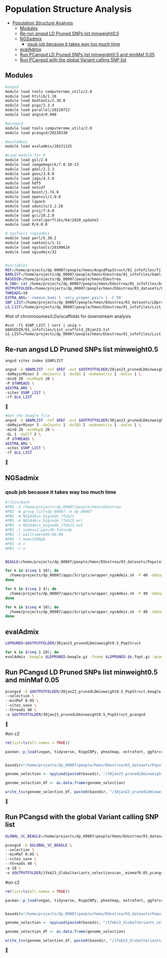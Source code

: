 Population Structure Analysis
================

- [Population Structure Analysis](#population-structure-analysis)
  - [Modules](#modules)
  - [Re-run angsd LD Pruned SNPs list minweight0.5](#re-run-angsd-ld-pruned-snps-list-minweight05)
  - [NGSadmix](#ngsadmix)
    - [qsub job because it takes way too much time](#qsub-job-because-it-takes-way-too-much-time)
  - [evalAdmix](#evaladmix)
  - [Run PCangsd LD Pruned SNPs list minweight0.5 and minMaf 0.05](#run-pcangsd-ld-pruned-snps-list-minweight05-and-minmaf-005)
  - [Run PCangsd with the global Variant calling SNP list](#run-pcangsd-with-the-global-variant-calling-snp-list)


## Modules
```bash
#angsd
module load tools computerome_utils/2.0
module load htslib/1.16
module load bedtools/2.30.0
module load pigz/2.3.4
module load parallel/20210722
module load angsd/0.940

#pcangsd
module load tools computerome_utils/2.0
module load pcangsd/20220330 

#evalAdmix
module load evaladmix/20221125

#Load module for R
module load gsl/2.6
module load imagemagick/7.0.10-13
module load gdal/2.2.3
module load geos/3.8.0
module load jags/4.2.0
module load hdf5
module load netcdf
module load boost/1.74.0
module load openssl/1.0.0
module load lapack
module load udunits/2.2.26
module load proj/7.0.0
module load gcc/10.2.0
module load intel/perflibs/64/2020_update2
module load R/4.0.0

# ngsTools +ngsadmix
module load perl/5.30.2         
module load samtools/1.11
module load ngstools/20190624
module load ngsadmix/32


#variables
REF=/home/projects/dp_00007/people/hmon/AngsdPopStruct/01_infofiles/fileOegenome10scaffoldC3G.fasta
BAMLIST=/home/projects/dp_00007/people/hmon/EUostrea/01_infofiles/bamlist_EUostrea.txt
BASEDIR=/home/projects/dp_00007/people/hmon/EUostrea
N_IND=`cat /home/projects/dp_00007/people/hmon/EUostrea/01_infofiles/bamlist_EUostrea.txt | wc -l`
OUTPUTFOLDER=/home/projects/dp_00007/people/hmon/EUostrea/03_datasets/PopulationStructure
THREADS=10
EXTRA_ARG='-remove_bads 1 -only_proper_pairs 1 -C 50'
SNP_LIST=/home/projects/dp_00007/people/hmon/EUostrea/03_datasets/LDpruning/LDprunedlist_rightmafs_AllCHRs.min_weight0.5_23jan23
LG_LIST=/home/projects/dp_00007/people/hmon/EUostrea/01_infofiles/List_scaffold_28jan23.txt
```

#list of chromosomes/LGs/scaffolds for downstream analysis
```
#cut -f1 $SNP_LIST | sort | uniq > $BASEDIR/01_infofiles/List_scaffold_28jan23.txt
LG_LIST=/home/projects/dp_00007/people/hmon/EUostrea/01_infofiles/List_scaffold_28jan23.txt
```
## Re-run angsd LD Pruned SNPs list minweight0.5
```
angsd sites index $SNPLIST
```
```bash
angsd -b $BAMLIST -ref $REF -out $OUTPUTFOLDER/28jan23_prunedLDminweight0.5_PopStruct \
-doMajorMinor 3 -doCounts 1 -doIBS 1 -makematrix 1 -doCov 1 \
-minQ 20 -minMapQ 20 \
-P $THREADS \
$EXTRA_ARG \
-sites $SNP_LIST \
-rf $LG_LIST
```
🤝
```bash
#Get the beagle file
angsd -b $BAMLIST -ref $REF -out $OUTPUTFOLDER/30jan23_prunedLDminweight0.5_PopStruct \
-doMajorMinor 3 -doCounts 1 -doIBS 1 -makematrix 1 -doCov 1 \
-minQ 20 -minMapQ 20 \
-GL 1 -doGlf 2 \
-P $THREADS \
$EXTRA_ARG \
-sites $SNP_LIST \
-rf $LG_LIST
```

🤝



## NGSadmix
### qsub job because it takes way too much time
```bash
#!/bin/bash
#PBS -d /home/projects/dp_00007/people/hmon/EUostrea
#PBS -W group_list=dp_00007 -A dp_00007
#PBS -N NGSAdmix_bignode_7feb23
#PBS -e NGSAdmix_bignode_7feb23.err
#PBS -o NGSAdmix_bignode_7feb23.out
#PBS -l nodes=2:ppn=36:fatnode
#PBS -l walltime=600:00:00
#PBS -l mem=1300gb
#PBS -m n
#PBS -r n
```

```bash

BEAGLE=/home/projects/dp_00007/people/hmon/EUostrea/03_datasets/PopulationStructure/30jan23_prunedLDminweight0.5_PopStruct.beagle.gz

for k in $(seq 1 10); do
  /home/projects/dp_00007/apps/Scripts/wrapper_ngsAdmix.sh -P 40 -debug 1 -likes $BEAGLE -K $k -minMaf 0 -tol 1e-6 -tolLike50 1e-3 -maxiter 10000 -o $OUTPUTFOLDER/30jan23_prunedLDminweight0.5_NGSadmix.$k
done

for k in $(seq 2 4); do
  /home/projects/dp_00007/apps/Scripts/wrapper_ngsAdmix.sh -P 40 -debug 1 -likes $BEAGLE -K $k -minMaf 0 -tol 1e-6 -tolLike50 1e-3 -maxiter 10000 -o $OUTPUTFOLDER/30jan23_prunedLDminweight0.5_NGSadmix.$k
done

for k in $(seq 4 10); do
  /home/projects/dp_00007/apps/Scripts/wrapper_ngsAdmix.sh -P 40 -debug 1 -likes $BEAGLE -K $k -minMaf 0 -tol 1e-6 -tolLike50 1e-3 -maxiter 10000 -o $OUTPUTFOLDER/30jan23_prunedLDminweight0.5_NGSadmix.$k
done

```

## evalAdmix
```bash
LDPRUNED=$OUTPUTFOLDER/30jan23_prunedLDminweight0.5_PopStruct

for k in $(seq 1 20); do
evalAdmix -beagle $LDPRUNED.beagle.gz -fname $LDPRUNED.$k.fopt.gz -qname $LDPRUNED.$k.qopt -o evaladmixOut.$LDPRUNED.$k.corres -P 40
```
## Run PCangsd LD Pruned SNPs list minweight0.5 and minMaf 0.05
```bash
pcangsd -b $OUTPUTFOLDER/30jan23_prunedLDminweight0.5_PopStruct.beagle.gz \
--selection \
--minMaf 0.05 \
--sites_save \
--threads 40 \
-o $OUTPUTFOLDER/30jan23_prunedLDminweight0.5_PopStruct_pcangsd
```
🤝

#on c2
```R
rm(list=ls(all.names = TRUE))

pacman::p_load(vegan, tidyverse, RcppCNPy, pheatmap, extrafont, ggforce, ggrepel, ggstar, np, reticulate, cowplot)


basedir="/home/projects/dp_00007/people/hmon/EUostrea/03_datasets/PopulationStructure"  

genome_selection <- npyLoad(paste0(basedir, "/30jan23_prunedLDminweight0.5_PopStruct_pcangsd.selection.npy"))  

genome_selection_df <- as.data.frame(genome_selection)

write_tsv(genome_selection_df, paste0(basedir, "/30jan23_prunedLDminweight0.5_PopStruct_pcangsd.selection.tsv"), col_names = F)
```
🤝

## Run PCangsd with the global Variant calling SNP list
```bash
GLOBAL_VC_BEAGLE=/home/projects/dp_00007/people/hmon/EUostrea/03_datasets/SetAngsdFilters/Jan23_A940_minMapQ20minQ20_NOMININD_setMinDepthInd1_setMinDepthInd1_setMinDepth600setMaxDepth1200.beagle.gz

pcangsd -b $GLOBAL_VC_BEAGLE \
--selection \
--minMaf 0.05 \
--sites_save \
--threads 40 \
-e 10 \
-o $OUTPUTFOLDER/1feb23_GlobalVariants_selectionscan__minmaf0.05_pcangsd_e10
```

#on c2
```R
rm(list=ls(all.names = TRUE))

pacman::p_load(vegan, tidyverse, RcppCNPy, pheatmap, extrafont, ggforce, ggrepel, ggstar, np, reticulate, cowplot)


basedir="/home/projects/dp_00007/people/hmon/EUostrea/03_datasets/PopulationStructure"  

genome_selection <- npyLoad(paste0(basedir, "/1feb23_GlobalVariants_selectionscan_pcangsd_e10.selection.npy"))  

genome_selection_df <- as.data.frame(genome_selection)

write_tsv(genome_selection_df, paste0(basedir, "/1feb23_GlobalVariants_selectionscan_pcangsd_e10.selection.tsv"), col_names = F)
```
🤝